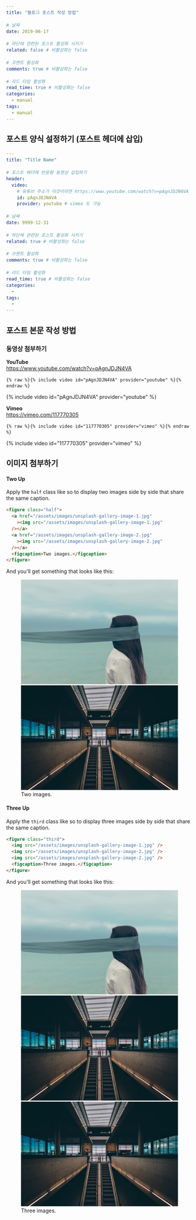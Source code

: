```yaml
---
title: "블로그 포스트 작성 방법"

# 날짜
date: 2019-06-17

# 하단에 관련된 포스트 활성화 시키기
related: false # 비활성화는 false

# 코멘트 활성화
comments: true # 비활성화는 false

# 리드 타임 활성화
read_time: true # 비활성화는 false
categories:
  - manual
tags:
  - manual
---
```


## 포스트 양식 설정하기 (포스트 헤더에 삽입)

```yaml
---
title: "Title Name"

# 포스트 헤더에 반응형 동영상 삽입하기
header:
  video:
    # 유튜브 주소가 이것이라면 https://www.youtube.com/watch?v=pAgnJDJN4VA
    id: pAgnJDJN4VA
    provider: youtube # vimeo 도 가능

# 날짜
date: 9999-12-31

# 하단에 관련된 포스트 활성화 시키기
related: true # 비활성화는 false

# 코멘트 활성화
comments: true # 비활성화는 false

# 리드 타임 활성화
read_time: true # 비활성화는 false
categories:
  -
tags:
  -
---

```

## 포스트 본문 작성 방법

### 동영상 첨부하기

**YouTube**  
<https://www.youtube.com/watch?v=pAgnJDJN4VA>

```liquid
{% raw %}{% include video id="pAgnJDJN4VA" provider="youtube" %}{% endraw %}
```

{% include video id="pAgnJDJN4VA" provider="youtube" %}

**Vimeo**  
<https://vimeo.com/117770305>

```liquid
{% raw %}{% include video id="117770305" provider="vimeo" %}{% endraw %}
```

{% include video id="117770305" provider="vimeo" %}

## 이미지 첨부하기

#### Two Up

Apply the `half` class like so to display two images side by side that share the same caption.

```html
<figure class="half">
  <a href="/assets/images/unsplash-gallery-image-1.jpg"
    ><img src="/assets/images/unsplash-gallery-image-1.jpg"
  /></a>
  <a href="/assets/images/unsplash-gallery-image-2.jpg"
    ><img src="/assets/images/unsplash-gallery-image-2.jpg"
  /></a>
  <figcaption>Two images.</figcaption>
</figure>
```

And you'll get something that looks like this:

<figure class="half">
	<a href="/assets/images/unsplash-gallery-image-1.jpg"><img src="/assets/images/unsplash-gallery-image-1.jpg"></a>
	<a href="/assets/images/unsplash-gallery-image-2.jpg"><img src="/assets/images/unsplash-gallery-image-2.jpg"></a>
	<figcaption>Two images.</figcaption>
</figure>

#### Three Up

Apply the `third` class like so to display three images side by side that share the same caption.

```html
<figure class="third">
  <img src="/assets/images/unsplash-gallery-image-1.jpg" />
  <img src="/assets/images/unsplash-gallery-image-2.jpg" />
  <img src="/assets/images/unsplash-gallery-image-2.jpg" />
  <figcaption>Three images.</figcaption>
</figure>
```

And you'll get something that looks like this:

<figure class="third">
	<img src="/assets/images/unsplash-gallery-image-1.jpg">
	<img src="/assets/images/unsplash-gallery-image-2.jpg">
	<img src="/assets/images/unsplash-gallery-image-2.jpg">
	<figcaption>Three images.</figcaption>
</figure>
